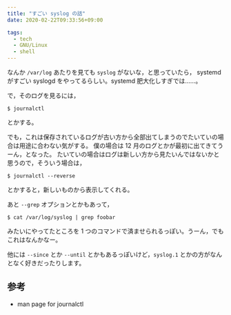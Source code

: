 ```yaml
---
title: "すごい syslog の話"
date: 2020-02-22T09:33:56+09:00

tags:
  - tech
  - GNU/Linux
  - shell
---
```


なんか `/var/log` あたりを見ても `syslog` がないな，と思っていたら，
systemd がすごい syslogd をやってるらしい。systemd 肥大化しすぎでは……。

で，そのログを見るには，

```console
$ journalctl
```

とかする。

でも，これは保存されているログが古い方から全部出てしまうのでたいていの場合は用途に合わない気がする。
僕の場合は 12 月のログとかが最初に出てきてうーん，となった。
たいていの場合はログは新しい方から見たいんではないかと思うので，そういう場合は，

```console
$ journalctl --reverse
```

とかすると，新しいものから表示してくれる。

あと `--grep` オプションとかもあって，

```console
$ cat /var/log/syslog | grep foobar
```

みたいにやってたところを 1 つのコマンドで済ませられるっぽい。うーん，でもこれはなんかなー。

他には `--since` とか `--until` とかもあるっぽいけど，`syslog.1` とかの方がなんとなく好きだったりします。

## 参考

- man page for journalctl
